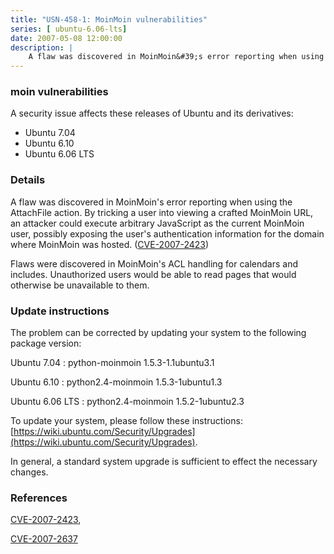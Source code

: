 ```yaml
---
title: "USN-458-1: MoinMoin vulnerabilities"
series: [ ubuntu-6.06-lts]
date: 2007-05-08 12:00:00
description: |
    A flaw was discovered in MoinMoin&#39;s error reporting when using the  AttachFile action.  By tricking a user into viewing a crafted MoinMoin  URL, an attacker could execute arbitrary JavaScript as the current  MoinMoin user, possibly exposing the user&#39;s authentication information  for the domain where MoinMoin was hosted. ([CVE-2007-2423](http://people.ubuntu.com/~ubuntu-security/cve/CVE-2007-2423))
--- 
```

 
### moin vulnerabilities

A security issue affects these releases of Ubuntu and its derivatives:

* Ubuntu 7.04
* Ubuntu 6.10
* Ubuntu 6.06 LTS

### Details

A flaw was discovered in MoinMoin&#39;s error reporting when using the AttachFile action. By tricking a user into viewing a crafted MoinMoin URL, an attacker could execute arbitrary JavaScript as the current MoinMoin user, possibly exposing the user&#39;s authentication information for the domain where MoinMoin was hosted. ([CVE-2007-2423](http://people.ubuntu.com/~ubuntu-security/cve/CVE-2007-2423))

Flaws were discovered in MoinMoin&#39;s ACL handling for calendars and includes. Unauthorized users would be able to read pages that would otherwise be unavailable to them.

### Update instructions

The problem can be corrected by updating your system to the following package version:

Ubuntu 7.04
 : python-moinmoin <span>1.5.3-1.1ubuntu3.1</span>

Ubuntu 6.10
 : python2.4-moinmoin <span>1.5.3-1ubuntu1.3</span>

Ubuntu 6.06 LTS
 : python2.4-moinmoin <span>1.5.2-1ubuntu2.3</span>

To update your system, please follow these instructions: [https://wiki.ubuntu.com/Security/Upgrades](https://wiki.ubuntu.com/Security/Upgrades).

In general, a standard system upgrade is sufficient to effect the necessary changes.

### References

 [CVE-2007-2423](http://people.ubuntu.com/~ubuntu-security/cve/CVE-2007-2423), 

 [CVE-2007-2637](http://people.ubuntu.com/~ubuntu-security/cve/CVE-2007-2637)
 
